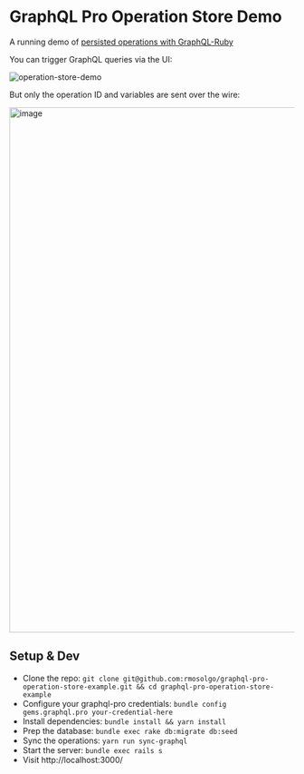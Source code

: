 # GraphQL Pro Operation Store Demo

A running demo of [persisted operations with GraphQL-Ruby](#)

You can trigger GraphQL queries via the UI:

![operation-store-demo](https://user-images.githubusercontent.com/2231765/44499461-ec310f00-a651-11e8-91f8-e1fdb1911bd0.gif)

But only the operation ID and variables are sent over the wire:

<img width="926" alt="image" src="https://user-images.githubusercontent.com/2231765/44499396-a96f3700-a651-11e8-8702-cc27a65a658d.png">

## Setup & Dev

- Clone the repo: `git clone git@github.com:rmosolgo/graphql-pro-operation-store-example.git && cd graphql-pro-operation-store-example`
- Configure your graphql-pro credentials: `bundle config gems.graphql.pro your-credential-here`
- Install dependencies: `bundle install && yarn install`
- Prep the database: `bundle exec rake db:migrate db:seed`
- Sync the operations: `yarn run sync-graphql`
- Start the server: `bundle exec rails s`
- Visit http://localhost:3000/
